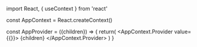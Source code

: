 import React, { useContext } from 'react'

const AppContext = React.createContext()

const AppProvider = ({children}) => {
	return(
		<AppContext.Provider value={{}}>
			{children}
		</AppContext.Provider>
	)
}